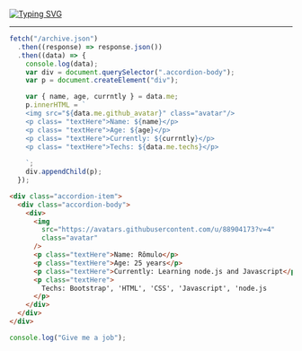 [![Typing SVG](https://readme-typing-svg.herokuapp.com?font=Fira+Code&weight=450&size=35&pause=1000&color=BABBB3&center=true&width=435&lines=Hello+be+wellcome)](https://git.io/typing-svg)

---

```js
fetch("/archive.json")
  .then((response) => response.json())
  .then((data) => {
    console.log(data);
    var div = document.querySelector(".accordion-body");
    var p = document.createElement("div");

    var { name, age, currntly } = data.me;
    p.innerHTML = `
    <img src="${data.me.github_avatar}" class="avatar"/>
    <p class= "textHere">Name: ${name}</p>
    <p class= "textHere">Age: ${age}</p>
    <p class= "textHere">Currently: ${currntly}</p>
    <p class= "textHere">Techs: ${data.me.techs}</p>
    
    `;
    div.appendChild(p);
  });
```

```html
<div class="accordion-item">
  <div class="accordion-body">
    <div>
      <img
        src="https://avatars.githubusercontent.com/u/88904173?v=4"
        class="avatar"
      />
      <p class="textHere">Name: Rômulo</p>
      <p class="textHere">Age: 25 years</p>
      <p class="textHere">Currently: Learning node.js and Javascript</p>
      <p class="textHere">
        Techs: Bootstrap', 'HTML', 'CSS', 'Javascript', 'node.js
      </p>
    </div>
  </div>
</div>
```

```js
console.log("Give me a job");
```
